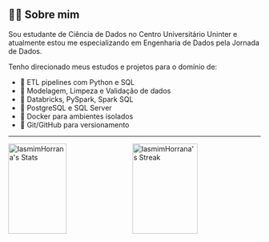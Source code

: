 ## 👩‍💻 Sobre mim

Sou estudante de Ciência de Dados no Centro Universitário Uninter e atualmente estou me especializando em Engenharia de Dados pela Jornada de Dados.

Tenho direcionado meus estudos e projetos para o domínio de:

- 🔄 ETL pipelines com Python e SQL
- 🧠 Modelagem, Limpeza e Validação de dados
- 🚀 Databricks, PySpark, Spark SQL 
- 🐘 PostgreSQL e SQL Server
- 🐳 Docker para ambientes isolados
- 🧪 Git/GitHub para versionamento

---

<div style="display:flex; justify-content:space-between;">
  <img width="48%" height="180px" src="https://github-readme-stats.vercel.app/api?username=IasmimHorrana&theme=nord&show_icons=true&hide_border=false&count_private=true" alt="IasmimHorrana's Stats" />
  <img width="50.8%" height="180px" src="https://github-readme-streak-stats.herokuapp.com/?user=IasmimHorrana&theme=nord&hide_border=false" alt="IasmimHorrana's Streak" />
</div>









